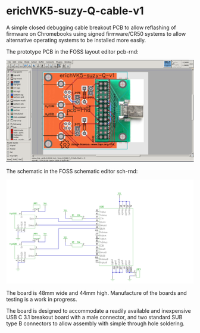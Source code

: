 # erichVK5-suzy-Q-cable-v1

A simple closed debugging cable breakout PCB to allow reflashing of firmware on Chromebooks using signed firmware/CR50 systems to allow alternative operating systems to be installed more easily.

The prototype PCB in the FOSS layout editor pcb-rnd: 

![prototype layout in pcb-rnd](images/PrototypeLayout-V1.png)

The schematic in the FOSS schematic editor sch-rnd:

![prototype schematic in sch-rnd](erichVK5-suzy-Q-v1.svg)

The board is 48mm wide and 44mm high. Manufacture of the boards and testing is a work in progress.

The board is designed to accommodate a readily available and inexpensive USB C 3.1 breakout board with a male connector, and two standard SUB type B connectors to allow assembly with simple through hole soldering.
